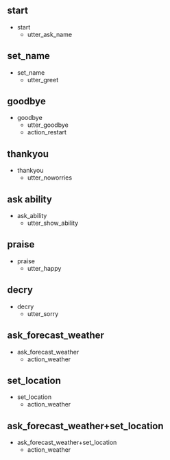 ## start
* start
  - utter_ask_name

## set_name
* set_name
  - utter_greet

## goodbye
* goodbye
  - utter_goodbye
  - action_restart

## thankyou
* thankyou
  - utter_noworries

## ask ability
* ask_ability
  - utter_show_ability

## praise
* praise
  - utter_happy

## decry
* decry
  - utter_sorry

## ask_forecast_weather
* ask_forecast_weather
  - action_weather

## set_location
* set_location
  - action_weather

## ask_forecast_weather+set_location
* ask_forecast_weather+set_location
  - action_weather
